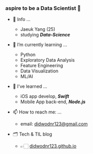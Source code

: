 ### aspire to be a Data Scientist 👋

- 🔎  Info ...
  - Jaeuk Yang (25)
  - studying ***Data-Science***

- 🌱  I’m currently learning ...
  - Python
  - Exploratory Data Analysis
  - Feature Engineering
  - Data Visualization
  - ML/AI

- 🌱  I've learned ...
  - iOS app develop, ***Swift***
  - Mobile App back-end, ***Node.js*** 
  
- 📫  How to reach me: ...
  - email: didwodnr123@gmail.com

- 🗂  Tech & TIL blog
  - 👉🏻 [didwodnr123.github.io](https://didwodnr123.github.io/)
